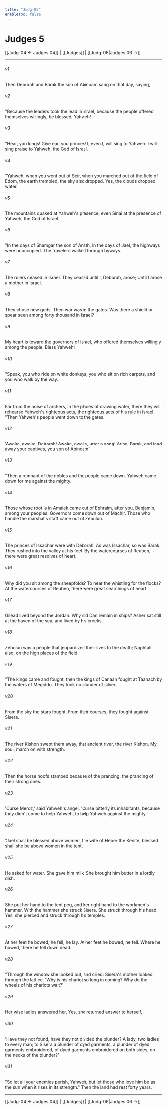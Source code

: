 ```yaml
---
title: "Judg-05"
enableToc: false
---
```

# Judges 5

[[Judg-04|← Judges 04]] | [[Judges]] | [[Judg-06|Judges 06 →]]
***



###### v1 
Then Deborah and Barak the son of Abinoam sang on that day, saying, 

###### v2 
"Because the leaders took the lead in Israel, because the people offered themselves willingly, be blessed, Yahweh! 

###### v3 
"Hear, you kings! Give ear, you princes! I, even I, will sing to Yahweh. I will sing praise to Yahweh, the God of Israel. 

###### v4 
"Yahweh, when you went out of Seir, when you marched out of the field of Edom, the earth trembled, the sky also dropped. Yes, the clouds dropped water. 

###### v5 
The mountains quaked at Yahweh's presence, even Sinai at the presence of Yahweh, the God of Israel. 

###### v6 
"In the days of Shamgar the son of Anath, in the days of Jael, the highways were unoccupied. The travelers walked through byways. 

###### v7 
The rulers ceased in Israel. They ceased until I, Deborah, arose; Until I arose a mother in Israel. 

###### v8 
They chose new gods. Then war was in the gates. Was there a shield or spear seen among forty thousand in Israel? 

###### v9 
My heart is toward the governors of Israel, who offered themselves willingly among the people. Bless Yahweh! 

###### v10 
"Speak, you who ride on white donkeys, you who sit on rich carpets, and you who walk by the way. 

###### v11 
Far from the noise of archers, in the places of drawing water, there they will rehearse Yahweh's righteous acts, the righteous acts of his rule in Israel. "Then Yahweh's people went down to the gates. 

###### v12 
'Awake, awake, Deborah! Awake, awake, utter a song! Arise, Barak, and lead away your captives, you son of Abinoam.' 

###### v13 
"Then a remnant of the nobles and the people came down. Yahweh came down for me against the mighty. 

###### v14 
Those whose root is in Amalek came out of Ephraim, after you, Benjamin, among your peoples. Governors come down out of Machir. Those who handle the marshal's staff came out of Zebulun. 

###### v15 
The princes of Issachar were with Deborah. As was Issachar, so was Barak. They rushed into the valley at his feet. By the watercourses of Reuben, there were great resolves of heart. 

###### v16 
Why did you sit among the sheepfolds? To hear the whistling for the flocks? At the watercourses of Reuben, there were great searchings of heart. 

###### v17 
Gilead lived beyond the Jordan. Why did Dan remain in ships? Asher sat still at the haven of the sea, and lived by his creeks. 

###### v18 
Zebulun was a people that jeopardized their lives to the death; Naphtali also, on the high places of the field. 

###### v19 
"The kings came and fought, then the kings of Canaan fought at Taanach by the waters of Megiddo. They took no plunder of silver. 

###### v20 
From the sky the stars fought. From their courses, they fought against Sisera. 

###### v21 
The river Kishon swept them away, that ancient river, the river Kishon. My soul, march on with strength. 

###### v22 
Then the horse hoofs stamped because of the prancing, the prancing of their strong ones. 

###### v23 
'Curse Meroz,' said Yahweh's angel. 'Curse bitterly its inhabitants, because they didn't come to help Yahweh, to help Yahweh against the mighty.' 

###### v24 
"Jael shall be blessed above women, the wife of Heber the Kenite; blessed shall she be above women in the tent. 

###### v25 
He asked for water. She gave him milk. She brought him butter in a lordly dish. 

###### v26 
She put her hand to the tent peg, and her right hand to the workmen's hammer. With the hammer she struck Sisera. She struck through his head. Yes, she pierced and struck through his temples. 

###### v27 
At her feet he bowed, he fell, he lay. At her feet he bowed, he fell. Where he bowed, there he fell down dead. 

###### v28 
"Through the window she looked out, and cried: Sisera's mother looked through the lattice. 'Why is his chariot so long in coming? Why do the wheels of his chariots wait?' 

###### v29 
Her wise ladies answered her, Yes, she returned answer to herself, 

###### v30 
'Have they not found, have they not divided the plunder? A lady, two ladies to every man; to Sisera a plunder of dyed garments, a plunder of dyed garments embroidered, of dyed garments embroidered on both sides, on the necks of the plunder?' 

###### v31 
"So let all your enemies perish, Yahweh, but let those who love him be as the sun when it rises in its strength." Then the land had rest forty years.

***
[[Judg-04|← Judges 04]] | [[Judges]] | [[Judg-06|Judges 06 →]]
